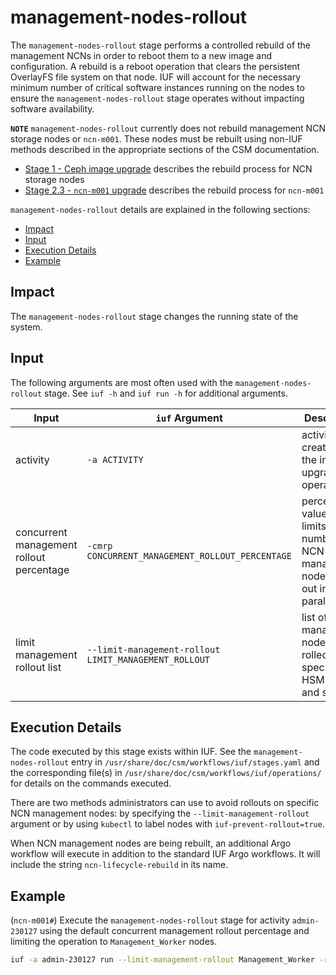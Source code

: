 # management-nodes-rollout

The `management-nodes-rollout` stage performs a controlled rebuild of the management NCNs in order to reboot them to a new image and configuration. A rebuild is a reboot operation that clears the persistent OverlayFS file system on
that node. IUF will account for the necessary minimum number of critical software instances running on the nodes to ensure the `management-nodes-rollout` stage operates without impacting software availability.

**`NOTE`** `management-nodes-rollout` currently does not rebuild management NCN storage nodes or `ncn-m001`. These nodes must be rebuilt using non-IUF methods described in the appropriate sections of the CSM documentation.

- [Stage 1 - Ceph image upgrade](#../../upgrade/Stage_1.md) describes the rebuild process for NCN storage nodes
- [Stage 2.3 - `ncn-m001` upgrade](#../../upgrade/Stage_2.md#stage-23---ncn-m001-upgrade) describes the rebuild process for `ncn-m001`

`management-nodes-rollout` details are explained in the following sections:

- [Impact](#impact)
- [Input](#input)
- [Execution Details](#execution-details)
- [Example](#example)

## Impact

The `management-nodes-rollout` stage changes the running state of the system.

## Input

The following arguments are most often used with the `management-nodes-rollout` stage. See `iuf -h` and `iuf run -h` for additional arguments.

| Input                                    | `iuf` Argument                                        | Description                                                                            |
| ---------------------------------------- | ----------------------------------------------------- | -------------------------------------------------------------------------------------- |
| activity                                 | `-a ACTIVITY`                                         | activity created for the install or upgrade operations                                 |
| concurrent management rollout percentage | `-cmrp CONCURRENT_MANAGEMENT_ROLLOUT_PERCENTAGE`      | percentage value that limits the number of NCN management nodes rolled out in parallel |
| limit management rollout list            | `--limit-management-rollout LIMIT_MANAGEMENT_ROLLOUT` | list of NCN management nodes to be rolled out, specified by HSM role and subrole       |

## Execution Details

The code executed by this stage exists within IUF. See the `management-nodes-rollout` entry in `/usr/share/doc/csm/workflows/iuf/stages.yaml` and the corresponding file(s) in `/usr/share/doc/csm/workflows/iuf/operations/`
for details on the commands executed.

There are two methods administrators can use to avoid rollouts on specific NCN management nodes: by specifying the `--limit-management-rollout` argument or by using `kubectl` to label nodes with `iuf-prevent-rollout=true`.

When NCN management nodes are being rebuilt, an additional Argo workflow will execute in addition to the standard IUF Argo workflows. It will include the string `ncn-lifecycle-rebuild` in its name.

## Example

(`ncn-m001#`) Execute the `management-nodes-rollout` stage for activity `admin-230127` using the default concurrent management rollout percentage and limiting the operation to `Management_Worker` nodes.

```bash
iuf -a admin-230127 run --limit-management-rollout Management_Worker -r management-nodes-rollout
```
